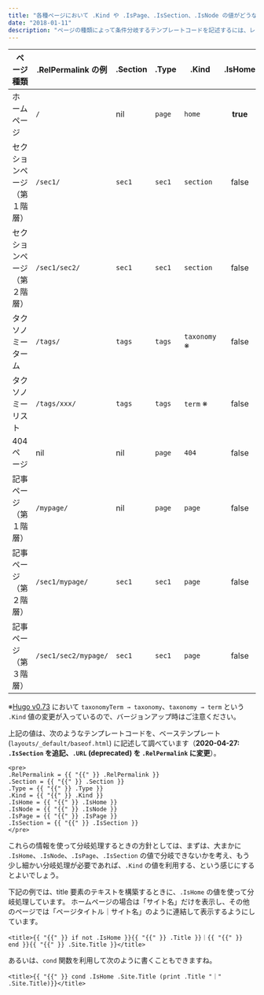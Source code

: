 ```yaml
---
title: "各種ページにおいて .Kind や .IsPage、.IsSection、.IsNode の値がどうなるかの一覧"
date: "2018-01-11"
description: "ページの種類によって条件分岐するテンプレートコードを記述するには、レンダリング時のコンテキストにおいて、.Kind の値や .IsPage などの値がどう変化するかを知っておく必要があります。"
---
```


| ページ種類 | .RelPermalink の例 | .Section | .Type | .Kind | .IsHome | .IsNode | .IsPage | .IsSection |
| ---------- | --------- | -------- | ----- | ----- | :-----: | :-----: | :-----: | :--------: |
| ホームページ | `/` | nil | `page` | `home` | **true** | **true** | false | false |
| セクションページ（第１階層） | `/sec1/` | `sec1` | `sec1` | `section` | false | **true** | false | **true** |
| セクションページ（第２階層） | `/sec1/sec2/` | `sec1` | `sec1` | `section` | false | **true** | false | **true** |
| タクソノミーターム | `/tags/` | `tags` | `tags` | `taxonomy` ※ | false | **true** | false | false |
| タクソノミーリスト | `/tags/xxx/` | `tags` | `tags` | `term` ※ | false | **true** | false | false |
| 404 ページ | nil | nil | `page` | `404` | false | **true** | false | false |
| 記事ページ（第１階層）| `/mypage/` | nil | `page` | `page` | false | false | **true** | false |
| 記事ページ（第２階層）| `/sec1/mypage/` | `sec1` | `sec1` | `page` | false | false | **true** | false |
| 記事ページ（第３階層）| `/sec1/sec2/mypage/` | `sec1` | `sec1` | `page` | false | false | **true** | false |

※[Hugo v0.73](https://github.com/gohugoio/hugo/issues/6911) において `taxonomyTerm → taxonomy`、`taxonomy → term` という `.Kind` 値の変更が入っているので、バージョンアップ時はご注意ください。

上記の値は、次のようなテンプレートコードを、ベーステンプレート (`layouts/_default/baseof.html`) に記述して調べています（__2020-04-27: `.IsSection` を追記、`.URL` (deprecated) を `.RelPermalink` に変更__）。

~~~
<pre>
.RelPermalink = {{ "{{" }} .RelPermalink }}
.Section = {{ "{{" }} .Section }}
.Type = {{ "{{" }} .Type }}
.Kind = {{ "{{" }} .Kind }}
.IsHome = {{ "{{" }} .IsHome }}
.IsNode = {{ "{{" }} .IsNode }}
.IsPage = {{ "{{" }} .IsPage }}
.IsSection = {{ "{{" }} .IsSection }}
</pre>
~~~

これらの情報を使って分岐処理するときの方針としては、まずは、大まかに `.IsHome`、`.IsNode`、`.IsPage`、`.IsSection` の値で分岐できないかを考え、もう少し細かい分岐処理が必要であれば、`.Kind` の値を利用する、という感じにするとよいでしょう。

下記の例では、title 要素のテキストを構築するときに、`.IsHome` の値を使って分岐処理しています。
ホームページの場合は「サイト名」だけを表示し、その他のページでは「ページタイトル｜サイト名」のように連結して表示するようにしています。

~~~
<title>{{ "{{" }} if not .IsHome }}{{ "{{" }} .Title }}｜{{ "{{" }} end }}{{ "{{" }} .Site.Title }}</title>
~~~

あるいは、`cond` 関数を利用して次のように書くこともできますね。

~~~
<title>{{ "{{" }} cond .IsHome .Site.Title (print .Title "｜" .Site.Title)}}</title>
~~~

